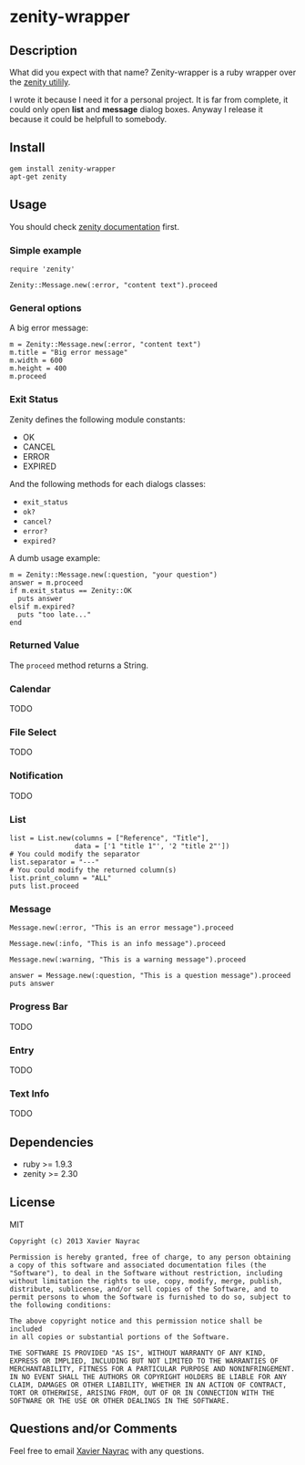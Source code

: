 zenity-wrapper
================


Description
-----------
What did you expect with that name? Zenity-wrapper is a ruby wrapper over
the [zenity utilily][2].

I wrote it because I need it for a personal project. It is far from complete,
it could only open **list** and **message** dialog boxes.
Anyway I release it because it could be helpfull to somebody.

Install
-------------------------

    gem install zenity-wrapper
    apt-get zenity


Usage
--------------------------

You should check [zenity documentation][1] first.

### Simple example

    require 'zenity'

    Zenity::Message.new(:error, "content text").proceed

### General options

A big error message:

    m = Zenity::Message.new(:error, "content text")
    m.title = "Big error message"
    m.width = 600
    m.height = 400
    m.proceed

### Exit Status

Zenity defines the following module constants:

+ OK
+ CANCEL
+ ERROR
+ EXPIRED

And the following methods for each dialogs classes:

+ `exit_status`
+ `ok?`
+ `cancel?`
+ `error?`
+ `expired?`

A dumb usage example:

    m = Zenity::Message.new(:question, "your question")
    answer = m.proceed
    if m.exit_status == Zenity::OK
      puts answer
    elsif m.expired?
      puts "too late..."
    end

### Returned Value

The `proceed` method returns a String.

### Calendar

TODO

### File Select

TODO

### Notification

TODO

### List

    list = List.new(columns = ["Reference", "Title"],
                    data = ['1 "title 1"', '2 "title 2"'])
    # You could modify the separator
    list.separator = "---"
    # You could modify the returned column(s)
    list.print_column = "ALL"
    puts list.proceed
    
### Message

    Message.new(:error, "This is an error message").proceed

    Message.new(:info, "This is an info message").proceed

    Message.new(:warning, "This is a warning message").proceed

    answer = Message.new(:question, "This is a question message").proceed
    puts answer

### Progress Bar

TODO

### Entry

TODO

### Text Info

TODO


Dependencies
--------------------------

+ ruby >= 1.9.3
+ zenity >= 2.30

License
--------------------------

MIT

    Copyright (c) 2013 Xavier Nayrac

    Permission is hereby granted, free of charge, to any person obtaining
    a copy of this software and associated documentation files (the
    "Software"), to deal in the Software without restriction, including
    without limitation the rights to use, copy, modify, merge, publish,
    distribute, sublicense, and/or sell copies of the Software, and to
    permit persons to whom the Software is furnished to do so, subject to
    the following conditions:

    The above copyright notice and this permission notice shall be included
    in all copies or substantial portions of the Software.

    THE SOFTWARE IS PROVIDED "AS IS", WITHOUT WARRANTY OF ANY KIND,
    EXPRESS OR IMPLIED, INCLUDING BUT NOT LIMITED TO THE WARRANTIES OF
    MERCHANTABILITY, FITNESS FOR A PARTICULAR PURPOSE AND NONINFRINGEMENT.
    IN NO EVENT SHALL THE AUTHORS OR COPYRIGHT HOLDERS BE LIABLE FOR ANY
    CLAIM, DAMAGES OR OTHER LIABILITY, WHETHER IN AN ACTION OF CONTRACT,
    TORT OR OTHERWISE, ARISING FROM, OUT OF OR IN CONNECTION WITH THE
    SOFTWARE OR THE USE OR OTHER DEALINGS IN THE SOFTWARE.


Questions and/or Comments
--------------------------

Feel free to email [Xavier Nayrac](mailto:xavier.nayrac@gmail.com)
with any questions.


[1]: http://help.gnome.org/users/zenity/2.32/
[2]: http://en.wikipedia.org/wiki/Zenity 
